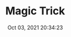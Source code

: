 ---
id: 62
title: Magic Trick 
file-slug: magic-trick
date: Oct 03, 2021 20:34:23
feature: false
category: icons
angle: dynamic
clay: https://3dicons.sgp1.cdn.digitaloceanspaces.com/v1/dynamic/clay/magic-trick-dynamic-clay.png
gradient: https://3dicons.sgp1.cdn.digitaloceanspaces.com/v1/dynamic/gradient/magic-trick-dynamic-gradient.png
color: https://3dicons.sgp1.cdn.digitaloceanspaces.com/v1/dynamic/color/magic-trick-dynamic-color.png
premium: https://3dicons.sgp1.cdn.digitaloceanspaces.com/v1/dynamic/premium/magic-trick-dynamic-premium.png
---